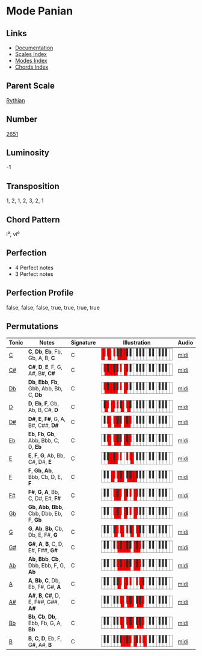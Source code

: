 # Mode Panian

## Links

- [Documentation](README.md)
- [Scales Index](Scales.md)
- [Modes Index](Modes.md)
- [Chords Index](Chords.md)

## Parent Scale

[Rythian](ScaleRythian.md)

## Number

[2651](https://ianring.com/musictheory/scales/2651)

## Luminosity

-1

## Transposition

1, 2, 1, 2, 3, 2, 1

## Chord Pattern

i⁰, vi⁰

## Perfection

- 4 Perfect notes
- 3 Perfect notes

## Perfection Profile

false, false, false, true, true, true, true

## Permutations

| Tonic | Notes | Signature | Illustration | Audio |
|-------|-------|-----------|--------------|-------|
| [C](ModeCNaturalPanian.md) | **C**, **Db**, **Eb**, Fb, Gb, A, B, **C** | C | ![CNaturalPanian](ModeCNaturalPanian.png) | [midi](https://github.com/edipermadi/music/blob/main/docs/ModeCNaturalPanian.mid?raw=true) |
| [C#](ModeCSharpPanian.md) | **C#**, **D**, **E**, F, G, A#, B#, **C#** | C | ![CSharpPanian](ModeCSharpPanian.png) | [midi](https://github.com/edipermadi/music/blob/main/docs/ModeCSharpPanian.mid?raw=true) |
| [Db](ModeDFlatPanian.md) | **Db**, **Ebb**, **Fb**, Gbb, Abb, Bb, C, **Db** | C | ![DFlatPanian](ModeDFlatPanian.png) | [midi](https://github.com/edipermadi/music/blob/main/docs/ModeDFlatPanian.mid?raw=true) |
| [D](ModeDNaturalPanian.md) | **D**, **Eb**, **F**, Gb, Ab, B, C#, **D** | C | ![DNaturalPanian](ModeDNaturalPanian.png) | [midi](https://github.com/edipermadi/music/blob/main/docs/ModeDNaturalPanian.mid?raw=true) |
| [D#](ModeDSharpPanian.md) | **D#**, **E**, **F#**, G, A, B#, C##, **D#** | C | ![DSharpPanian](ModeDSharpPanian.png) | [midi](https://github.com/edipermadi/music/blob/main/docs/ModeDSharpPanian.mid?raw=true) |
| [Eb](ModeEFlatPanian.md) | **Eb**, **Fb**, **Gb**, Abb, Bbb, C, D, **Eb** | C | ![EFlatPanian](ModeEFlatPanian.png) | [midi](https://github.com/edipermadi/music/blob/main/docs/ModeEFlatPanian.mid?raw=true) |
| [E](ModeENaturalPanian.md) | **E**, **F**, **G**, Ab, Bb, C#, D#, **E** | C | ![ENaturalPanian](ModeENaturalPanian.png) | [midi](https://github.com/edipermadi/music/blob/main/docs/ModeENaturalPanian.mid?raw=true) |
| [F](ModeFNaturalPanian.md) | **F**, **Gb**, **Ab**, Bbb, Cb, D, E, **F** | C | ![FNaturalPanian](ModeFNaturalPanian.png) | [midi](https://github.com/edipermadi/music/blob/main/docs/ModeFNaturalPanian.mid?raw=true) |
| [F#](ModeFSharpPanian.md) | **F#**, **G**, **A**, Bb, C, D#, E#, **F#** | C | ![FSharpPanian](ModeFSharpPanian.png) | [midi](https://github.com/edipermadi/music/blob/main/docs/ModeFSharpPanian.mid?raw=true) |
| [Gb](ModeGFlatPanian.md) | **Gb**, **Abb**, **Bbb**, Cbb, Dbb, Eb, F, **Gb** | C | ![GFlatPanian](ModeGFlatPanian.png) | [midi](https://github.com/edipermadi/music/blob/main/docs/ModeGFlatPanian.mid?raw=true) |
| [G](ModeGNaturalPanian.md) | **G**, **Ab**, **Bb**, Cb, Db, E, F#, **G** | C | ![GNaturalPanian](ModeGNaturalPanian.png) | [midi](https://github.com/edipermadi/music/blob/main/docs/ModeGNaturalPanian.mid?raw=true) |
| [G#](ModeGSharpPanian.md) | **G#**, **A**, **B**, C, D, E#, F##, **G#** | C | ![GSharpPanian](ModeGSharpPanian.png) | [midi](https://github.com/edipermadi/music/blob/main/docs/ModeGSharpPanian.mid?raw=true) |
| [Ab](ModeAFlatPanian.md) | **Ab**, **Bbb**, **Cb**, Dbb, Ebb, F, G, **Ab** | C | ![AFlatPanian](ModeAFlatPanian.png) | [midi](https://github.com/edipermadi/music/blob/main/docs/ModeAFlatPanian.mid?raw=true) |
| [A](ModeANaturalPanian.md) | **A**, **Bb**, **C**, Db, Eb, F#, G#, **A** | C | ![ANaturalPanian](ModeANaturalPanian.png) | [midi](https://github.com/edipermadi/music/blob/main/docs/ModeANaturalPanian.mid?raw=true) |
| [A#](ModeASharpPanian.md) | **A#**, **B**, **C#**, D, E, F##, G##, **A#** | C | ![ASharpPanian](ModeASharpPanian.png) | [midi](https://github.com/edipermadi/music/blob/main/docs/ModeASharpPanian.mid?raw=true) |
| [Bb](ModeBFlatPanian.md) | **Bb**, **Cb**, **Db**, Ebb, Fb, G, A, **Bb** | C | ![BFlatPanian](ModeBFlatPanian.png) | [midi](https://github.com/edipermadi/music/blob/main/docs/ModeBFlatPanian.mid?raw=true) |
| [B](ModeBNaturalPanian.md) | **B**, **C**, **D**, Eb, F, G#, A#, **B** | C | ![BNaturalPanian](ModeBNaturalPanian.png) | [midi](https://github.com/edipermadi/music/blob/main/docs/ModeBNaturalPanian.mid?raw=true) |
